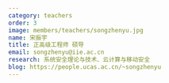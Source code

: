 ```yaml
---
category: teachers
order: 3
image: members/teachers/songzhenyu.jpg
name: 宋振宇
title: 正高级工程师 硕导
email: songzhenyu@iie.ac.cn
research: 系统安全理论与技术、云计算与移动安全
blog: https://people.ucas.ac.cn/~songzhenyu
---
```

